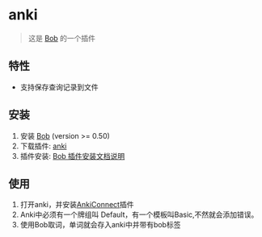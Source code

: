 # anki

> 这是 [Bob](https://ripperhe.gitee.io/bob/#/) 的一个插件

## 特性

- 支持保存查询记录到文件

## 安装

1. 安装 [Bob](https://ripperhe.gitee.io/bob/#/general/quickstart/install) (version >= 0.50)
2. 下载插件: [anki](https://github.com/robbinhan/anki/releases)
3. 插件安装: [Bob 插件安装文档说明](https://ripperhe.gitee.io/bob/#/general/quickstart/plugin?id=%e5%ae%89%e8%a3%85%e6%8f%92%e4%bb%b6)

## 使用
1. 打开anki，并安装[AnkiConnect](https://ankiweb.net/shared/info/2055492159)插件
2. Anki中必须有一个牌组叫 Default，有一个模板叫Basic,不然就会添加错误。
3. 使用Bob取词，单词就会存入anki中并带有bob标签

